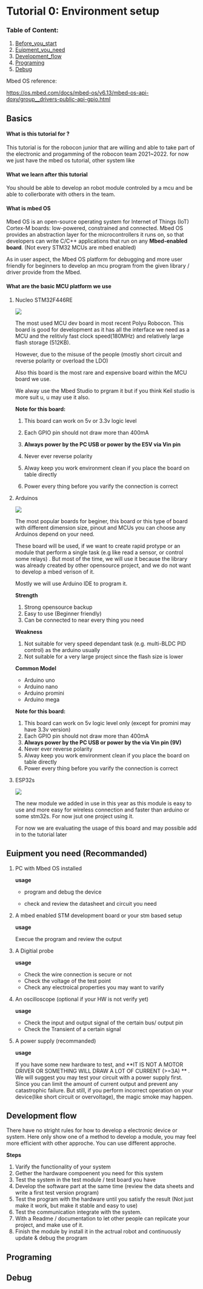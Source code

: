 # Tutorial 0: Environment setup 

### Table of Content:

1. [Before_you_start](#Before_you_start)
2. [Euipment_you_need](#Euipment_you_need)
3. [Development_flow](#Development_flow)
4. [Programing](#Programing)
5. [Debug](#Debug)

Mbed OS reference:

https://os.mbed.com/docs/mbed-os/v6.13/mbed-os-api-doxy/group__drivers-public-api-gpio.html

## Basics

#### What is this tutorial for ?

This tutorial is for the robocon junior that are willing and able to take part of  the electronic and progamming of the robocon team 2021~2022. for now we just have the mbed os tutorial, other system like 

#### What we learn after this tutorial

You should be able to develop an robot module controled by a mcu and be able to collerborate with others in the team.

#### What is mbed OS

Mbed OS is an open-source operating system for Internet of Things (IoT) Cortex-M boards: low-powered, constrained and connected. Mbed OS provides an abstraction layer for the microcontrollers it runs on, so that developers can write C/C++ applications that run on any **Mbed-enabled board**. (Not every STM32 MCUs are mbed enabled)

As in user aspect, the Mbed OS platform for debugging and more user friendly for beginners to develop an mcu program from the given library / driver provide from the Mbed. 

#### What are the basic MCU platform we use 

1. Nucleo STM32F446RE

   ![](https://github.com/SamsonChau/Robocon_Training_2021-2022_backup/blob/main/pic/nucleo_f446re.png)

   The most used MCU dev board in most recent Polyu Robocon. This board is good for development as it has all the interface we need as a MCU and the relitivly fast clock speed(180MHz) and relatively large flash storage (512KB).

   However, due to the misuse of the people (mostly short circuit and reverse polarity or overload the LDO) 

   Also this board is the most rare and expensive board within the MCU board we use. 

   We alway use the Mbed Studio to prgram it but if you think Keil studio is more suit u, u may use it also. 

   **Note for this board:**

   1. This board can work on 5v or 3.3v logic level

   2. Each GPIO pin should not draw more than 400mA

   3. **Always power by the PC USB or power by the E5V via Vin pin**

   4. Never ever reverse polarity

   5. Alway keep you work environment clean if you place the board on table directly 

   6. Power every thing before you varify the connection is correct

      

2. Arduinos

   ![](https://github.com/SamsonChau/Robocon_Training_2021-2022_backup/blob/main/pic/different-types-of-Arduino-boards.jpeg)

   The most popular boards for beginer, this board or this type of board with different dimension size, pinout and MCUs you can choose any Arduinos depend on your need.

   These board will be used, if we want to create rapid protype or an module that perform a single task (e.g like read a sensor, or control some relays) . But most of the time,  we will use it because the library was already created by other opensource project, and we do not want to develop a mbed verison of it. 

   Mostly we will use Arduino IDE to program it.  

   **Strength**

   1. Strong opensource backup
   2. Easy to use (Beginner friendly)
   3. Can be connected to near every thing you need

   **Weakness**

   1. Not suitable for very speed dependant task (e.g. multi-BLDC PID control) as the arduino usually 
   2. Not suitable for a very large project since the flash size is lower

   **Common Model**

   * Arduino uno
   * Arduino nano
   * Arduino promini
   * Arduino mega

   **Note for this board:**

   1. This board can work on 5v  logic level only (except for promini may have 3.3v version)
   2. Each GPIO pin should not draw more than 400mA
   3. **Always power by the PC USB or power by the via Vin pin (9V)**
   4. Never ever reverse polarity
   5. Alway keep you work environment clean if you place the board on table directly 
   6. Power every thing before you varify the connection is correct

3. ESP32s

   ![](https://github.com/SamsonChau/Robocon_Training_2021-2022_backup/blob/main/pic/ESP32-Pinout.jpg)

   The new module we added in use in this year as this module is easy to use and more easy for wireless connection and faster than arduino or some stm32s. For now jsut one project using it. 

   For now we are evaluating the usage of this board and may possible add in to the tutorial later

##  Euipment you need (Recommanded)

1. PC with Mbed OS installed

   **usage**

   * program and debug the device

   * check and review the datasheet and circuit you need

2. A mbed enabled STM development board or your stm based setup

   **usage**

   Execue the program and review the output 

3. A Digitial probe 

   **usage**

   * Check the wire connection is secure or not
   * Check the voltage of the test point
   * Check any electroical properties you may want to varify 

4. An oscilloscope (optional if your HW is not verify yet)

   **usage**

   * Check the input and output signal of the certain bus/ output pin
   * Check the Transient of a certain signal

5. A power supply (recommanded)

   **usage**

   If you have some new hardware to test, and **IT IS NOT A MOTOR DRIVER OR SOMETHING WILL DRAW A LOT OF CURRENT (>=3A) ** . We will suggest you may test your circuit with a power supply first. Since you can limit  the amount of current output and prevent any catastrophic failure. But still, if you perform incorrect operation on your device(like short circuit or overvoltage), the magic smoke may happen. 

## Development flow

There have no stright rules for how to develop a electronic device or system. Here only show one of a method to develop a module, you may feel more efficient with other approche. You can use different approche. 

**Steps**

1. Varify the functionality of your system
2. Gether the hardware compoenent you need for this system  
3. Test the system in the test module / test board you have
4. Develop the software part at the same time (review the data sheets and write a first test version program)
5. Test the program with the hardware until you satisfy the result (Not just make it work, but make it stable and easy to use)
6. Test the communication integrate with the system.
7. With a Readme / documentation to let other people can repilcate your project, and make use of it. 
8. Finish the module by install it in the actrual robot and continuously  update & debug the program

## Programing



## Debug

